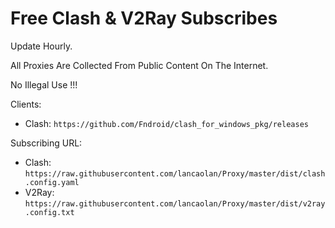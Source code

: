 # Free Clash & V2Ray Subscribes

Update Hourly.

All Proxies Are Collected From Public Content On The Internet.

No Illegal Use !!!

Clients:
- Clash: `https://github.com/Fndroid/clash_for_windows_pkg/releases`

Subscribing URL:
- Clash: `https://raw.githubusercontent.com/lancaolan/Proxy/master/dist/clash.config.yaml`
- V2Ray: `https://raw.githubusercontent.com/lancaolan/Proxy/master/dist/v2ray.config.txt`

